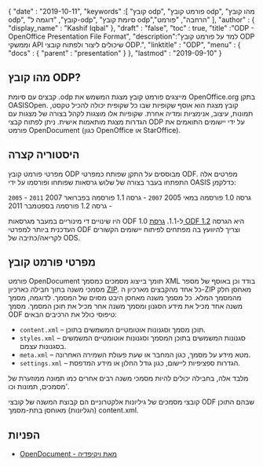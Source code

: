 {
  "date" : "2019-10-11",
  "keywords" :[ "קובץ odp", "פורמט קובץ odp", "מהו קובץ odp", "קובץ", "דוגמה ל-odp", "סיומת קובץ odp","הרחבה", "פורמט" ],
  "author" : {
    "display_name" : "Kashif Iqbal"
},
  "draft" : "false",
  "toc" : true,
  "title" :"ODP - OpenOffice Presentation File Format",
  "description":"למד על פורמט קובץ ODP וממשקי API שיכולים ליצור ולפתוח קובצי ODP.",
  "linktitle" : "ODP",
  "menu" : {
    "docs" : {
      "parent" : "presentation"
}
},
  "lastmod" : "2019-09-10"
}

## מהו קובץ ODP?

קבצים עם סיומת .odp מייצגים פורמט קובץ מצגת המשמש את OpenOffice.org בתקן OASISOpen. קובץ מצגת הוא אוסף שקופיות שבו כל שקופית יכולה להכיל טקסט, תמונות, עיצוב, אנימציות ומדיה אחרת. שקופיות אלו מוצגות לקהל בצורה של מצגות עם הגדרות מצגת מותאמות אישית. ניתן לפתוח קבצי ODP על ידי יישומים התואמים את פורמט OpenDocument (כגון OpenOffice או StarOffice).

## היסטוריה קצרה

מפרטי פורמט קובץ ODP מבוססים על התקן שפותח כמפרטי ODF. מפרטים אלה התפתחו בעבר בצורה של שלוש גרסאות שפותחו ופורסמו על ידי OASIS כדלקמן:

`2005` - גרסה 1.0 פורסמה במאי 2005
`2007` - גרסה 1.1 פורסמה בפברואר 2007
`2011` - גרסה 1.2 פורסמה בספטמבר 2011

היו שינויים די מינוריים במעבר מגרסאות ODF 1.0 ל-1.1. [גרסת ODF 1.2](https://www.oasis-open.org/standards#opendocumentv1.2) היא הגרסה העדכנית ביותר למפרטי ODF וצריך להיוועץ בה מפתחים לפיתוח יישומים הקשורים לקריאה/כתיבה של ODS.

## מפרטי פורמט קובץ

פורמט OpenDocument תומך בייצוג מסמכים כמסמך XML בודד וכן באוסף של מספר מסמכי משנה בתוך חבילה כארכיון [ZIP](/compression/zip/). כל אחד מהקבצים מארכיון ה-ZIP מאחסן חלק מהמסמך המלא. כל מסמך משנה מאחסן היבט מסוים של המסמך. לדוגמה, מסמך משנה אחד מכיל את מידע הסגנון ומסמך משנה אחר מכיל את תוכן המסמך. מסמך ODF טיפוסי כולל את הרכיבים הבאים:

* `content.xml` – תוכן מסמך וסגנונות אוטומטיים המשמשים בתוכן.
* `styles.xml` – סגנונות המשמשים בתוכן המסמך וסגנונות אוטומטיים המשמשים בסגנונות עצמם.
* `meta.xml` – מטא מידע על מסמך, כגון המחבר או שעת פעולת השמירה האחרונה.
* `settings.xml` – הגדרות ספציפיות ליישום, כגון גודל החלון או מידע המדפסת.

מלבד אלה, בחבילה יכולים להיות מסמכי משנה רבים אחרים כמו תמונה ממוזערת של מסמכים, תמונות וכו'.

קובצי מסמכים של גיליונות אלקטרוניים הם קבוצת המשנה של קובצי ODF שבהם התוכן (הגליונות) מאוחסן בתת-מסמך content.xml.

## הפניות

* [OpenDocument - מאת ויקיפדיה](https://en.wikipedia.org/wiki/OpenDocument)

